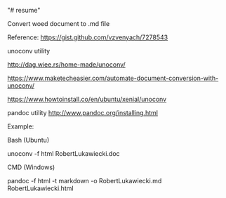 "# resume"

Convert woed document to .md file

Reference: 
https://gist.github.com/vzvenyach/7278543

unoconv utility

 http://dag.wiee.rs/home-made/unoconv/
 
 https://www.maketecheasier.com/automate-document-conversion-with-unoconv/
 
 https://www.howtoinstall.co/en/ubuntu/xenial/unoconv
 
 

pandoc utility
 http://www.pandoc.org/installing.html

Example: 

Bash (Ubuntu)

unoconv -f html RobertLukawiecki.doc


CMD (Windows)

pandoc -f html -t markdown -o RobertLukawiecki.md RobertLukawiecki.html
